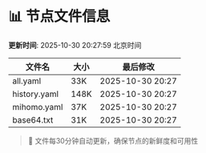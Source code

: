 # 📊 节点文件信息

**更新时间**: 2025-10-30 20:27:59 北京时间

| 文件名 | 大小 | 最后修改 |
|--------|------|----------|
| all.yaml | 33K | 2025-10-30 20:27 |
| history.yaml | 148K | 2025-10-30 20:27 |
| mihomo.yaml | 37K | 2025-10-30 20:27 |
| base64.txt | 31K | 2025-10-30 20:27 |

> 🔄 文件每30分钟自动更新，确保节点的新鲜度和可用性
